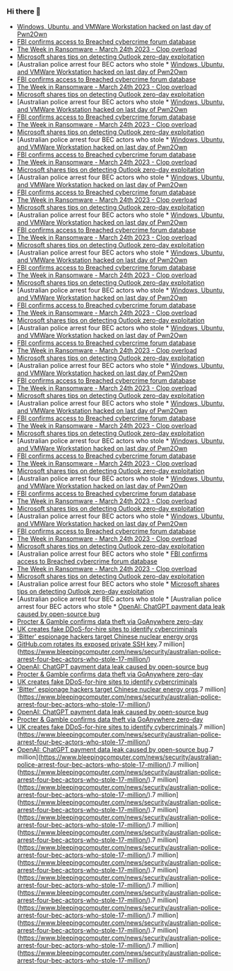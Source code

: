 ### Hi there 👋

<!--START_SECTION:feed-->
* [Windows, Ubuntu, and VMWare Workstation hacked on last day of Pwn2Own](https://www.bleepingcomputer.com/news/security/windows-ubuntu-and-vmware-workstation-hacked-on-last-day-of-pwn2own/)
* [FBI confirms access to Breached cybercrime forum database](https://www.bleepingcomputer.com/news/security/fbi-confirms-access-to-breached-cybercrime-forum-database/)
* [The Week in Ransomware - March 24th 2023 - Clop overload](https://www.bleepingcomputer.com/news/security/the-week-in-ransomware-march-24th-2023-clop-overload/)
* [Microsoft shares tips on detecting Outlook zero-day exploitation](https://www.bleepingcomputer.com/news/security/microsoft-shares-tips-on-detecting-outlook-zero-day-exploitation/)
* [Australian police arrest four BEC actors who stole * [Windows, Ubuntu, and VMWare Workstation hacked on last day of Pwn2Own](https://www.bleepingcomputer.com/news/security/windows-ubuntu-and-vmware-workstation-hacked-on-last-day-of-pwn2own/)
* [FBI confirms access to Breached cybercrime forum database](https://www.bleepingcomputer.com/news/security/fbi-confirms-access-to-breached-cybercrime-forum-database/)
* [The Week in Ransomware - March 24th 2023 - Clop overload](https://www.bleepingcomputer.com/news/security/the-week-in-ransomware-march-24th-2023-clop-overload/)
* [Microsoft shares tips on detecting Outlook zero-day exploitation](https://www.bleepingcomputer.com/news/security/microsoft-shares-tips-on-detecting-outlook-zero-day-exploitation/)
* [Australian police arrest four BEC actors who stole * [Windows, Ubuntu, and VMWare Workstation hacked on last day of Pwn2Own](https://www.bleepingcomputer.com/news/security/windows-ubuntu-and-vmware-workstation-hacked-on-last-day-of-pwn2own/)
* [FBI confirms access to Breached cybercrime forum database](https://www.bleepingcomputer.com/news/security/fbi-confirms-access-to-breached-cybercrime-forum-database/)
* [The Week in Ransomware - March 24th 2023 - Clop overload](https://www.bleepingcomputer.com/news/security/the-week-in-ransomware-march-24th-2023-clop-overload/)
* [Microsoft shares tips on detecting Outlook zero-day exploitation](https://www.bleepingcomputer.com/news/security/microsoft-shares-tips-on-detecting-outlook-zero-day-exploitation/)
* [Australian police arrest four BEC actors who stole * [Windows, Ubuntu, and VMWare Workstation hacked on last day of Pwn2Own](https://www.bleepingcomputer.com/news/security/windows-ubuntu-and-vmware-workstation-hacked-on-last-day-of-pwn2own/)
* [FBI confirms access to Breached cybercrime forum database](https://www.bleepingcomputer.com/news/security/fbi-confirms-access-to-breached-cybercrime-forum-database/)
* [The Week in Ransomware - March 24th 2023 - Clop overload](https://www.bleepingcomputer.com/news/security/the-week-in-ransomware-march-24th-2023-clop-overload/)
* [Microsoft shares tips on detecting Outlook zero-day exploitation](https://www.bleepingcomputer.com/news/security/microsoft-shares-tips-on-detecting-outlook-zero-day-exploitation/)
* [Australian police arrest four BEC actors who stole * [Windows, Ubuntu, and VMWare Workstation hacked on last day of Pwn2Own](https://www.bleepingcomputer.com/news/security/windows-ubuntu-and-vmware-workstation-hacked-on-last-day-of-pwn2own/)
* [FBI confirms access to Breached cybercrime forum database](https://www.bleepingcomputer.com/news/security/fbi-confirms-access-to-breached-cybercrime-forum-database/)
* [The Week in Ransomware - March 24th 2023 - Clop overload](https://www.bleepingcomputer.com/news/security/the-week-in-ransomware-march-24th-2023-clop-overload/)
* [Microsoft shares tips on detecting Outlook zero-day exploitation](https://www.bleepingcomputer.com/news/security/microsoft-shares-tips-on-detecting-outlook-zero-day-exploitation/)
* [Australian police arrest four BEC actors who stole * [Windows, Ubuntu, and VMWare Workstation hacked on last day of Pwn2Own](https://www.bleepingcomputer.com/news/security/windows-ubuntu-and-vmware-workstation-hacked-on-last-day-of-pwn2own/)
* [FBI confirms access to Breached cybercrime forum database](https://www.bleepingcomputer.com/news/security/fbi-confirms-access-to-breached-cybercrime-forum-database/)
* [The Week in Ransomware - March 24th 2023 - Clop overload](https://www.bleepingcomputer.com/news/security/the-week-in-ransomware-march-24th-2023-clop-overload/)
* [Microsoft shares tips on detecting Outlook zero-day exploitation](https://www.bleepingcomputer.com/news/security/microsoft-shares-tips-on-detecting-outlook-zero-day-exploitation/)
* [Australian police arrest four BEC actors who stole * [Windows, Ubuntu, and VMWare Workstation hacked on last day of Pwn2Own](https://www.bleepingcomputer.com/news/security/windows-ubuntu-and-vmware-workstation-hacked-on-last-day-of-pwn2own/)
* [FBI confirms access to Breached cybercrime forum database](https://www.bleepingcomputer.com/news/security/fbi-confirms-access-to-breached-cybercrime-forum-database/)
* [The Week in Ransomware - March 24th 2023 - Clop overload](https://www.bleepingcomputer.com/news/security/the-week-in-ransomware-march-24th-2023-clop-overload/)
* [Microsoft shares tips on detecting Outlook zero-day exploitation](https://www.bleepingcomputer.com/news/security/microsoft-shares-tips-on-detecting-outlook-zero-day-exploitation/)
* [Australian police arrest four BEC actors who stole * [Windows, Ubuntu, and VMWare Workstation hacked on last day of Pwn2Own](https://www.bleepingcomputer.com/news/security/windows-ubuntu-and-vmware-workstation-hacked-on-last-day-of-pwn2own/)
* [FBI confirms access to Breached cybercrime forum database](https://www.bleepingcomputer.com/news/security/fbi-confirms-access-to-breached-cybercrime-forum-database/)
* [The Week in Ransomware - March 24th 2023 - Clop overload](https://www.bleepingcomputer.com/news/security/the-week-in-ransomware-march-24th-2023-clop-overload/)
* [Microsoft shares tips on detecting Outlook zero-day exploitation](https://www.bleepingcomputer.com/news/security/microsoft-shares-tips-on-detecting-outlook-zero-day-exploitation/)
* [Australian police arrest four BEC actors who stole * [Windows, Ubuntu, and VMWare Workstation hacked on last day of Pwn2Own](https://www.bleepingcomputer.com/news/security/windows-ubuntu-and-vmware-workstation-hacked-on-last-day-of-pwn2own/)
* [FBI confirms access to Breached cybercrime forum database](https://www.bleepingcomputer.com/news/security/fbi-confirms-access-to-breached-cybercrime-forum-database/)
* [The Week in Ransomware - March 24th 2023 - Clop overload](https://www.bleepingcomputer.com/news/security/the-week-in-ransomware-march-24th-2023-clop-overload/)
* [Microsoft shares tips on detecting Outlook zero-day exploitation](https://www.bleepingcomputer.com/news/security/microsoft-shares-tips-on-detecting-outlook-zero-day-exploitation/)
* [Australian police arrest four BEC actors who stole * [Windows, Ubuntu, and VMWare Workstation hacked on last day of Pwn2Own](https://www.bleepingcomputer.com/news/security/windows-ubuntu-and-vmware-workstation-hacked-on-last-day-of-pwn2own/)
* [FBI confirms access to Breached cybercrime forum database](https://www.bleepingcomputer.com/news/security/fbi-confirms-access-to-breached-cybercrime-forum-database/)
* [The Week in Ransomware - March 24th 2023 - Clop overload](https://www.bleepingcomputer.com/news/security/the-week-in-ransomware-march-24th-2023-clop-overload/)
* [Microsoft shares tips on detecting Outlook zero-day exploitation](https://www.bleepingcomputer.com/news/security/microsoft-shares-tips-on-detecting-outlook-zero-day-exploitation/)
* [Australian police arrest four BEC actors who stole * [Windows, Ubuntu, and VMWare Workstation hacked on last day of Pwn2Own](https://www.bleepingcomputer.com/news/security/windows-ubuntu-and-vmware-workstation-hacked-on-last-day-of-pwn2own/)
* [FBI confirms access to Breached cybercrime forum database](https://www.bleepingcomputer.com/news/security/fbi-confirms-access-to-breached-cybercrime-forum-database/)
* [The Week in Ransomware - March 24th 2023 - Clop overload](https://www.bleepingcomputer.com/news/security/the-week-in-ransomware-march-24th-2023-clop-overload/)
* [Microsoft shares tips on detecting Outlook zero-day exploitation](https://www.bleepingcomputer.com/news/security/microsoft-shares-tips-on-detecting-outlook-zero-day-exploitation/)
* [Australian police arrest four BEC actors who stole * [Windows, Ubuntu, and VMWare Workstation hacked on last day of Pwn2Own](https://www.bleepingcomputer.com/news/security/windows-ubuntu-and-vmware-workstation-hacked-on-last-day-of-pwn2own/)
* [FBI confirms access to Breached cybercrime forum database](https://www.bleepingcomputer.com/news/security/fbi-confirms-access-to-breached-cybercrime-forum-database/)
* [The Week in Ransomware - March 24th 2023 - Clop overload](https://www.bleepingcomputer.com/news/security/the-week-in-ransomware-march-24th-2023-clop-overload/)
* [Microsoft shares tips on detecting Outlook zero-day exploitation](https://www.bleepingcomputer.com/news/security/microsoft-shares-tips-on-detecting-outlook-zero-day-exploitation/)
* [Australian police arrest four BEC actors who stole * [Windows, Ubuntu, and VMWare Workstation hacked on last day of Pwn2Own](https://www.bleepingcomputer.com/news/security/windows-ubuntu-and-vmware-workstation-hacked-on-last-day-of-pwn2own/)
* [FBI confirms access to Breached cybercrime forum database](https://www.bleepingcomputer.com/news/security/fbi-confirms-access-to-breached-cybercrime-forum-database/)
* [The Week in Ransomware - March 24th 2023 - Clop overload](https://www.bleepingcomputer.com/news/security/the-week-in-ransomware-march-24th-2023-clop-overload/)
* [Microsoft shares tips on detecting Outlook zero-day exploitation](https://www.bleepingcomputer.com/news/security/microsoft-shares-tips-on-detecting-outlook-zero-day-exploitation/)
* [Australian police arrest four BEC actors who stole * [Windows, Ubuntu, and VMWare Workstation hacked on last day of Pwn2Own](https://www.bleepingcomputer.com/news/security/windows-ubuntu-and-vmware-workstation-hacked-on-last-day-of-pwn2own/)
* [FBI confirms access to Breached cybercrime forum database](https://www.bleepingcomputer.com/news/security/fbi-confirms-access-to-breached-cybercrime-forum-database/)
* [The Week in Ransomware - March 24th 2023 - Clop overload](https://www.bleepingcomputer.com/news/security/the-week-in-ransomware-march-24th-2023-clop-overload/)
* [Microsoft shares tips on detecting Outlook zero-day exploitation](https://www.bleepingcomputer.com/news/security/microsoft-shares-tips-on-detecting-outlook-zero-day-exploitation/)
* [Australian police arrest four BEC actors who stole * [FBI confirms access to Breached cybercrime forum database](https://www.bleepingcomputer.com/news/security/fbi-confirms-access-to-breached-cybercrime-forum-database/)
* [The Week in Ransomware - March 24th 2023 - Clop overload](https://www.bleepingcomputer.com/news/security/the-week-in-ransomware-march-24th-2023-clop-overload/)
* [Microsoft shares tips on detecting Outlook zero-day exploitation](https://www.bleepingcomputer.com/news/security/microsoft-shares-tips-on-detecting-outlook-zero-day-exploitation/)
* [Australian police arrest four BEC actors who stole * [Microsoft shares tips on detecting Outlook zero-day exploitation](https://www.bleepingcomputer.com/news/security/microsoft-shares-tips-on-detecting-outlook-zero-day-exploitation/)
* [Australian police arrest four BEC actors who stole * [Australian police arrest four BEC actors who stole * [OpenAI: ChatGPT payment data leak caused by open-source bug](https://www.bleepingcomputer.com/news/security/openai-chatgpt-payment-data-leak-caused-by-open-source-bug/)
* [Procter & Gamble confirms data theft via GoAnywhere zero-day](https://www.bleepingcomputer.com/news/security/procter-and-gamble-confirms-data-theft-via-goanywhere-zero-day/)
* [UK creates fake DDoS-for-hire sites to identify cybercriminals](https://www.bleepingcomputer.com/news/security/uk-creates-fake-ddos-for-hire-sites-to-identify-cybercriminals/)
* ['Bitter' espionage hackers target Chinese nuclear energy orgs](https://www.bleepingcomputer.com/news/security/bitter-espionage-hackers-target-chinese-nuclear-energy-orgs/)
* [GitHub.com rotates its exposed private SSH key](https://www.bleepingcomputer.com/news/security/githubcom-rotates-its-exposed-private-ssh-key/).7 million](https://www.bleepingcomputer.com/news/security/australian-police-arrest-four-bec-actors-who-stole-17-million/)
* [OpenAI: ChatGPT payment data leak caused by open-source bug](https://www.bleepingcomputer.com/news/security/openai-chatgpt-payment-data-leak-caused-by-open-source-bug/)
* [Procter & Gamble confirms data theft via GoAnywhere zero-day](https://www.bleepingcomputer.com/news/security/procter-and-gamble-confirms-data-theft-via-goanywhere-zero-day/)
* [UK creates fake DDoS-for-hire sites to identify cybercriminals](https://www.bleepingcomputer.com/news/security/uk-creates-fake-ddos-for-hire-sites-to-identify-cybercriminals/)
* ['Bitter' espionage hackers target Chinese nuclear energy orgs](https://www.bleepingcomputer.com/news/security/bitter-espionage-hackers-target-chinese-nuclear-energy-orgs/).7 million](https://www.bleepingcomputer.com/news/security/australian-police-arrest-four-bec-actors-who-stole-17-million/)
* [OpenAI: ChatGPT payment data leak caused by open-source bug](https://www.bleepingcomputer.com/news/security/openai-chatgpt-payment-data-leak-caused-by-open-source-bug/)
* [Procter & Gamble confirms data theft via GoAnywhere zero-day](https://www.bleepingcomputer.com/news/security/procter-and-gamble-confirms-data-theft-via-goanywhere-zero-day/)
* [UK creates fake DDoS-for-hire sites to identify cybercriminals](https://www.bleepingcomputer.com/news/security/uk-creates-fake-ddos-for-hire-sites-to-identify-cybercriminals/).7 million](https://www.bleepingcomputer.com/news/security/australian-police-arrest-four-bec-actors-who-stole-17-million/)
* [OpenAI: ChatGPT payment data leak caused by open-source bug](https://www.bleepingcomputer.com/news/security/openai-chatgpt-payment-data-leak-caused-by-open-source-bug/).7 million](https://www.bleepingcomputer.com/news/security/australian-police-arrest-four-bec-actors-who-stole-17-million/).7 million](https://www.bleepingcomputer.com/news/security/australian-police-arrest-four-bec-actors-who-stole-17-million/).7 million](https://www.bleepingcomputer.com/news/security/australian-police-arrest-four-bec-actors-who-stole-17-million/).7 million](https://www.bleepingcomputer.com/news/security/australian-police-arrest-four-bec-actors-who-stole-17-million/).7 million](https://www.bleepingcomputer.com/news/security/australian-police-arrest-four-bec-actors-who-stole-17-million/).7 million](https://www.bleepingcomputer.com/news/security/australian-police-arrest-four-bec-actors-who-stole-17-million/).7 million](https://www.bleepingcomputer.com/news/security/australian-police-arrest-four-bec-actors-who-stole-17-million/).7 million](https://www.bleepingcomputer.com/news/security/australian-police-arrest-four-bec-actors-who-stole-17-million/).7 million](https://www.bleepingcomputer.com/news/security/australian-police-arrest-four-bec-actors-who-stole-17-million/).7 million](https://www.bleepingcomputer.com/news/security/australian-police-arrest-four-bec-actors-who-stole-17-million/).7 million](https://www.bleepingcomputer.com/news/security/australian-police-arrest-four-bec-actors-who-stole-17-million/).7 million](https://www.bleepingcomputer.com/news/security/australian-police-arrest-four-bec-actors-who-stole-17-million/).7 million](https://www.bleepingcomputer.com/news/security/australian-police-arrest-four-bec-actors-who-stole-17-million/).7 million](https://www.bleepingcomputer.com/news/security/australian-police-arrest-four-bec-actors-who-stole-17-million/)
<!--END_SECTION:feed-->

<!--
**frankenk/frankenk** is a ✨ _special_ ✨ repository because its `README.md` (this file) appears on your GitHub profile.

Here are some ideas to get you started:

- 🔭 I’m currently working on ...
- 🌱 I’m currently learning ...
- 👯 I’m looking to collaborate on ...
- 🤔 I’m looking for help with ...
- 💬 Ask me about ...
- 📫 How to reach me: ...
- 😄 Pronouns: ...
- ⚡ Fun fact: ...
-->



